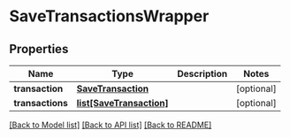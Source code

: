 # SaveTransactionsWrapper

## Properties
Name | Type | Description | Notes
------------ | ------------- | ------------- | -------------
**transaction** | [**SaveTransaction**](SaveTransaction.md) |  | [optional] 
**transactions** | [**list[SaveTransaction]**](SaveTransaction.md) |  | [optional] 

[[Back to Model list]](../README.md#documentation-for-models) [[Back to API list]](../README.md#documentation-for-api-endpoints) [[Back to README]](../README.md)


